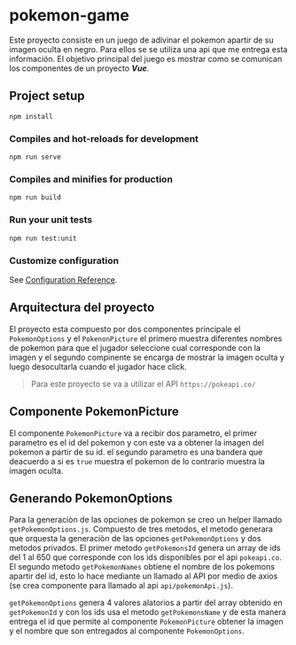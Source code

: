 # pokemon-game

Este proyecto consiste en un juego de adivinar el pokemon apartir de su imagen oculta en negro. Para ellos se se utiliza una api que me entrega esta información. El objetivo principal del juego es mostrar como se comunican los componentes de un proyecto ***Vue***.
## Project setup
```
npm install
```

### Compiles and hot-reloads for development
```
npm run serve
```

### Compiles and minifies for production
```
npm run build
```

### Run your unit tests
```
npm run test:unit
```

### Customize configuration
See [Configuration Reference](https://cli.vuejs.org/config/).

## Arquitectura del proyecto

El proyecto esta compuesto por dos componentes principale el `PokemonOptions` y el `PokenonPicture` el primero muestra diferentes nombres de pokemon para que el jugador seleccione cual corresponde con la imagen y el segundo compinente se encarga de mostrar la imagen oculta y luego desocultarla cuando el jugador hace click.

> Para este proyecto se va a utilizar el API `https://pokeapi.co/`

## Componente PokemonPicture

El componente `PokemonPicture` va a recibir dos parametro, el primer parametro es el id del pokemon y con este va a obtener la imagen del pokemon a partir de su id. el segundo parametro es una bandera que deacuerdo a si es `true` muestra el pokemon de lo contrario muestra la imagen oculta.

## Generando PokemonOptions

Para la generaciòn de las opciones de pokemon se creo un helper llamado `getPokemonOptions.js`. Compuesto de tres metodos, el metodo generara que orquesta la generaciòn de las opciones `getPokemonOptions` y dos metodos privados. El primer metodo `getPokemonsId` genera un array de ids del 1 al 650 que corresponde con los ids disponibles por el api `pokeapi.co`. El segundo metodo `getPokemonNames` obtiene el nombre de los pokemons apartir del id, esto lo hace mediante un llamado al API por medio de axios (se crea componente para llamado al api `api/pokemonApi.js`).

`getPokemonOptions` genera 4 valores alatorios a partir del array obtenido en `getPokemonId` y con los ids usa el metodo `getPokemonsName` y de esta manera entrega el id que permite al componente `PokemonPicture` obtener la imagen y el nombre que son entregados al componente `PokemonOptions`.
